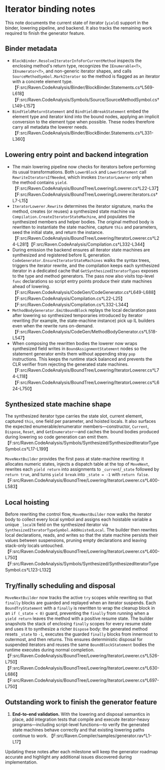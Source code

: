 # Iterator binding notes

This note documents the current state of iterator (`yield`) support in the binder, lowering pipeline, and backend. It also tracks the remaining work required to finish the generator feature.

## Binder metadata

* `BlockBinder.ResolveIteratorInfoForCurrentMethod` inspects the enclosing method's return type, recognizes the `IEnumerable<T>`, `IEnumerator<T>`, and non-generic iterator shapes, and calls `SourceMethodSymbol.MarkIterator` so the method is flagged as an iterator with a concrete element type. 【F:src/Raven.CodeAnalysis/Binder/BlockBinder.Statements.cs†L569-L618】【F:src/Raven.CodeAnalysis/Symbols/Source/SourceMethodSymbol.cs†L149-L157】
* `BindYieldReturnStatement` and `BindYieldBreakStatement` embed the element type and iterator kind into the bound nodes, applying an implicit conversion to the element type when possible. These nodes therefore carry all metadata the lowerer needs. 【F:src/Raven.CodeAnalysis/Binder/BlockBinder.Statements.cs†L331-L360】

## Lowering entry point and backend integration

* The main lowering pipeline now checks for iterators before performing its usual transformations. Both `LowerBlock` and `LowerStatement` call `RewriteIteratorsIfNeeded`, which invokes `IteratorLowerer` only when the method contains `yield`. 【F:src/Raven.CodeAnalysis/BoundTree/Lowering/Lowerer.cs†L22-L37】【F:src/Raven.CodeAnalysis/BoundTree/Lowering/Lowerer.Iterators.cs†L7-L15】
* `IteratorLowerer.Rewrite` determines the iterator signature, marks the method, creates (or reuses) a synthesized state machine via `Compilation.CreateIteratorStateMachine`, and populates the synthesized members and helper bodies. The original method body is rewritten to instantiate the state machine, capture `this` and parameters, seed the initial state, and return the instance. 【F:src/Raven.CodeAnalysis/BoundTree/Lowering/IteratorLowerer.cs†L24-L281】【F:src/Raven.CodeAnalysis/Compilation.cs†L332-L344】
* During emission the backend ensures all iterator state machines are synthesized and registered before IL generation. `CodeGenerator.EnsureIteratorStateMachines` walks the syntax trees, triggers the iterator rewrite, and the compilation keeps each synthesized iterator in a dedicated cache that `GetSynthesizedIteratorTypes` exposes to the type and method generators. The pass now also visits top-level `func` declarations so script entry points produce their state machines ahead of lowering. 【F:src/Raven.CodeAnalysis/CodeGen/CodeGenerator.cs†L649-L688】【F:src/Raven.CodeAnalysis/Compilation.cs†L22-L25】【F:src/Raven.CodeAnalysis/Compilation.cs†L332-L344】
* `MethodBodyGenerator.EmitBoundBlock` replays the local declaration pass after lowering so synthesized temporaries introduced by iterator rewriting (for example, the state-machine instance) pick up IL builders even when the rewrite runs on-demand. 【F:src/Raven.CodeAnalysis/CodeGen/MethodBodyGenerator.cs†L518-L547】
* When composing the rewritten bodies the lowerer now wraps synthesized field writes in `BoundAssignmentStatement` nodes so the statement generator emits them without appending stray `pop` instructions. This keeps the runtime stack balanced and prevents the CLR verifier from rejecting the generated state machines. 【F:src/Raven.CodeAnalysis/BoundTree/Lowering/IteratorLowerer.cs†L74-L118】【F:src/Raven.CodeAnalysis/BoundTree/Lowering/IteratorLowerer.cs†L624-L750】

## Synthesized state machine shape

The synthesized iterator type carries the state slot, current element, captured `this`, one field per parameter, and hoisted locals. It also surfaces the expected enumerable/enumerator members—constructor, `Current`, `Dispose`, `Reset`, and `GetEnumerator`—and caches the bound bodies produced during lowering so code generation can emit them. 【F:src/Raven.CodeAnalysis/Symbols/Synthesized/SynthesizedIteratorTypeSymbol.cs†L17-L199】

`MoveNextBuilder` provides the first pass at state-machine rewriting: it allocates numeric states, injects a dispatch table at the top of `MoveNext`, rewrites each `yield return` into assignments to `_current`/`_state` followed by `return true`, and turns `yield break` into `_state = -1` with `return false`. 【F:src/Raven.CodeAnalysis/BoundTree/Lowering/IteratorLowerer.cs†L400-L583】

## Local hoisting

Before rewriting the control flow, `MoveNextBuilder` now walks the iterator body to collect every local symbol and assigns each hoistable variable a unique `_localN` field on the synthesized iterator via `SynthesizedIteratorTypeSymbol.AddHoistedLocal`. The builder then rewrites local declarations, reads, and writes so that the state machine persists their values between suspensions, pruning empty declarations and leaving stack-only locals untouched. 【F:src/Raven.CodeAnalysis/BoundTree/Lowering/IteratorLowerer.cs†L400-L750】【F:src/Raven.CodeAnalysis/Symbols/Synthesized/SynthesizedIteratorTypeSymbol.cs†L123-L132】

## Try/finally scheduling and disposal

`MoveNextBuilder` now tracks the active `try` scopes while rewriting so that `finally` blocks are guarded and replayed when an iterator suspends. Each `BoundTryStatement` with a `finally` is rewritten to wrap the cleanup block in an `if (_state < 0)` guard, preventing the `finally` from running when a `yield return` leaves the method with a positive resume state. The builder snapshots the stack of enclosing `finally` scopes for every resume state and uses it to synthesize a richer `Dispose` body: the generated method resets `_state` to `-1`, executes the guarded `finally` blocks from innermost to outermost, and then returns. This ensures deterministic disposal for suspended iterators and reuses the same `BoundBlockStatement` bodies the runtime executes during normal completion. 【F:src/Raven.CodeAnalysis/BoundTree/Lowering/IteratorLowerer.cs†L526-L750】【F:src/Raven.CodeAnalysis/BoundTree/Lowering/IteratorLowerer.cs†L630-L686】【F:src/Raven.CodeAnalysis/BoundTree/Lowering/IteratorLowerer.cs†L697-L750】

## Outstanding work to finish the generator feature

1. **End-to-end validation.**  With the lowering and disposal semantics in place, add integration tests that compile and execute iterator-heavy programs—including script-level functions—to verify the generated state machines behave correctly and that existing lowering paths continue to work. 【F:src/Raven.Compiler/samples/generator.rav†L1-L17】

Updating these notes after each milestone will keep the generator roadmap accurate and highlight any additional issues discovered during implementation.
